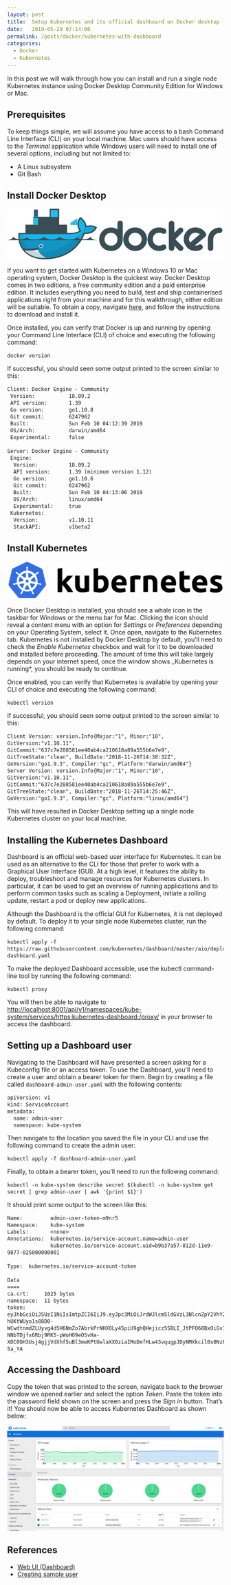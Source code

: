 ```yaml
---
layout: post
title:  Setup Kubernetes and its official dashboard on Docker desktop
date:   2019-05-29 07:14:00
permalink: /posts/docker/kubernetes-with-dashboard
categories:
  - Docker
  - Kubernetes
---
```

In this post we will walk through how you can install and run a single node Kubernetes instance using Docker Desktop Community Edition for Windows or Mac.

## Prerequisites
To keep things simple, we will assume you have access to a bash Command Line Interface (CLI) on your local machine. Mac users should have access to the _Terminal_ application while Windows users will need to install one of several options, including but not limited to:
* A Linux subsystem
* Git Bash

## Install Docker Desktop

![Docker logo](/assets/images/posts/docker-logo.svg)

If you want to get started with Kubernetes on a Windows 10 or Mac operating system, Docker Desktop is the quickest way. Docker Desktop comes in two editions, a free community edition and a paid enterprise edition. It includes everything you need to build, test and ship containerised applications right from your machine and for this walkthrough, either edition will be suitable. To obtain a copy, navigate [here](https://www.docker.com/products/docker-desktop), and follow the instructions to download and install it.

Once installed, you can verify that Docker is up and running by opening your Command Line Interface (CLI) of choice and executing the following command:
```
docker version
```
If successful, you should seen some output printed to the screen similar to this:
```
Client: Docker Engine - Community
 Version:           18.09.2
 API version:       1.39
 Go version:        go1.10.8
 Git commit:        6247962
 Built:             Sun Feb 10 04:12:39 2019
 OS/Arch:           darwin/amd64
 Experimental:      false

Server: Docker Engine - Community
 Engine:
  Version:          18.09.2
  API version:      1.39 (minimum version 1.12)
  Go version:       go1.10.6
  Git commit:       6247962
  Built:            Sun Feb 10 04:13:06 2019
  OS/Arch:          linux/amd64
  Experimental:     true
 Kubernetes:
  Version:          v1.10.11
  StackAPI:         v1beta2
```

## Install Kubernetes

![Kubernetes logo](/assets/images/posts/kubernetes-logo.svg)

Once Docker Desktop is installed, you should see a whale icon in the taskbar for Windows or the menu bar for Mac. Clicking the icon should reveal a content menu with an option for _Settings_ or _Preferences_ depending on your Operating System, select it. Once open, navigate to the Kubernetes tab. Kubernetes is not installed by Docker Desktop by default, you'll need to check the _Enable Kubernetes_ checkbox and wait for it to be downloaded and installed before proceeding. The amount of time this will take largely depends on your internet speed, once the window shows _Kubernetes is running*, you should be ready to continue.

Once enabled, you can verify that Kubernetes is available by opening your CLI of choice and executing the following command:
```
kubectl version
```
If successful, you should seen some output printed to the screen similar to this:
```
Client Version: version.Info{Major:"1", Minor:"10", GitVersion:"v1.10.11", GitCommit:"637c7e288581ee40ab4ca210618a89a555b6e7e9", GitTreeState:"clean", BuildDate:"2018-11-26T14:38:32Z", GoVersion:"go1.9.3", Compiler:"gc", Platform:"darwin/amd64"}
Server Version: version.Info{Major:"1", Minor:"10", GitVersion:"v1.10.11", GitCommit:"637c7e288581ee40ab4ca210618a89a555b6e7e9", GitTreeState:"clean", BuildDate:"2018-11-26T14:25:46Z", GoVersion:"go1.9.3", Compiler:"gc", Platform:"linux/amd64"}
```
This will have resulted in Docker Desktop setting up a single node Kubernetes cluster on your local machine.

## Installing the Kubernetes Dashboard
Dashboard is an official web-based user interface for Kubernetes. It can be used as an alternative to the CLI for those that prefer to work with a Graphical User Interface (GUI).   At a high level, it features the ability to deploy, troubleshoot and manage resources for Kubernetes clusters. In particular, it can be used to get an overview of running applications and to perform common tasks such as scaling a Deployment, initiate a rolling update, restart a pod or deploy new applications.

Although the Dashboard is the official GUI for Kubernetes, it is not deployed by default. To deploy it to your single node Kubernetes cluster, run the following command:
```
kubectl apply -f https://raw.githubusercontent.com/kubernetes/dashboard/master/aio/deploy/recommended/kubernetes-dashboard.yaml
```

To make the deployed Dashboard accessible, use the kubectl command-line tool by running the following command:
```
kubectl proxy
```
You will then be able to navigate to [http://localhost:8001/api/v1/namespaces/kube-system/services/https:kubernetes-dashboard:/proxy/](http://localhost:8001/api/v1/namespaces/kube-system/services/https:kubernetes-dashboard:/proxy/) in your browser to access the dashboard.

## Setting up a Dashboard user
Navigating to the Dashboard will have presented a screen asking for a Kubeconfig file or an access token. To use the Dashboard, you'll need to create a user and obtain a bearer token for them. Begin by creating a file called ```dashboard-admin-user.yaml``` with the following contents:
```
apiVersion: v1
kind: ServiceAccount
metadata:
  name: admin-user
  namespace: kube-system
```
Then navigate to the location you saved the file in your CLI and use the following command to create the admin user:
```
kubectl apply -f dashboard-admin-user.yaml
```
Finally, to obtain a bearer token, you'll need to run the following command:
```
kubectl -n kube-system describe secret $(kubectl -n kube-system get secret | grep admin-user | awk '{print $1}')
```

It should print some output to the screen like this:
```
Name:         admin-user-token-m9nr5
Namespace:    kube-system
Labels:       <none>
Annotations:  kubernetes.io/service-account.name=admin-user
              kubernetes.io/service-account.uid=b9b37a57-812d-11e9-9877-025000000001

Type:  kubernetes.io/service-account-token

Data
====
ca.crt:     1025 bytes
namespace:  11 bytes
token:      eyJhbGciOiJSUzI1NiIsImtpZCI6IiJ9.eyJpc3MiOiJrdWJlcm5ldGVzL3NlcnZpY2VhY2NvdW50Iiwia3ViZXJuZXRlcy5pby9zZXJ2aWNlYWNjb3VudC9uYW1lc3BhY2UiOiJrdWJlLXN5c3RlbSIsImt1YmVybmV0ZXMuaW8vc2VydmljZWFjY291bnQvc2VjcmV0Lm5hbWUiOiJhZG1pbi11c2VyLXRva2VuLW05bnI1Iiwia3ViZXJuZXRlcy5pby9zZXJ2aWNlYWNjb3VudC9zZXJ2aWNlLWFjY291bnQubmFtZSI6ImFkbWluLXVzZXIiLCJrdWJlcm5ldGVzLmlvL3NlcnZpY2VhY2NvdW50L3NlcnZpY2UtYWNjb3VudC51aWQiOiJiOWIzN2E1Ny04MTJkLTExZTktOTg3Ny0wMjUwMDAwMDAwMDEiLCJzdWIiOiJzeXN0ZW06c2VydmljZWFjY291bnQ6a3ViZS1zeXN0ZW06YWRtaW4tdXNlciJ9.EZ37ihKfHBszN1Ujz6EgDj143Q-hUKtWUyo1s88D0-WCwdtnmdZLUyvg4d5H6NmZo7AbrkPrNHXOLy45piU9ghQHejicz5SBLI_JtPFO68BxOiGv7MuNYAAHJO82y-NNbTDjfx6Rbj9RK5-pWoHO9eOSvHa-XDC0OH3Usj4gjjVdXhf5uBl3meKPtUwlaXX0ziaIMoDmfHLw43vqugpJDyNMXkcil0s0NzFFlPBLu4enPx_TEuJp0pKsBEKXDNgB9amSmljD7ovdNd9ocIA7kNBe3SSctTkqxYqOrABuaC3KDmCGzCOGRboDUJEL8FP3HtbimsXCm8jXKzqo-5a_YA
```

## Accessing the Dashboard
Copy the token that was printed to the screen, navigate back to the browser window we opened earlier and select the option _Token_. Paste the token into the password field shown on the screen and press the _Sign in_ button. That’s it! You should now be able to access Kubernetes Dashboard as shown below:

![Kubernetes Dashboard](/assets/images/posts/kubernetes-dashboard.png)

## References
- [Web UI (Dashboard)][1]
- [Creating sample user][2]

[1]: https://kubernetes.io/docs/tasks/access-application-cluster/web-ui-dashboard/ "Web UI (Dashboard)"
[2]: https://github.com/kubernetes/dashboard/wiki/Creating-sample-user "Creating sample user"
